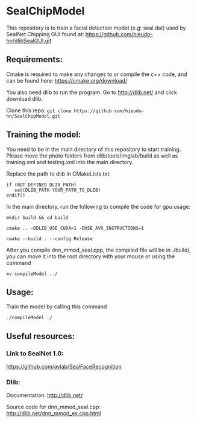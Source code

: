 # SealChipModel
This repository is to train a facial detection model (e.g: seal.dat) used by SealNet Chipping GUI found at: https://github.com/hieudo-hn/dlibSealGUI.git

## Requirements:

Cmake is required to make any changes to or compile the c++ code, and can be found here: https://cmake.org/download/

You also need dlib to run the program. Go to http://dlib.net/ and click download dlib.

Clone this repo: `git clone https://github.com/hieudo-hn/SealChipModel.git`

## Training the model:
You need to be in the main directory of this repository to start training. Please move the photo folders from dlib/tools/imglab/build
as well as training.xml and testing.xml into the main directory.

Replace the path to dlib in CMakeLists.txt:
```
if (NOT DEFINED DLIB_PATH)
   set(DLIB_PATH YOUR_PATH_TO_DLIB)
endif()
```

In the main directory, run the following to compile the code for gpu usage:

```
mkdir build && cd build

cmake .. -DDLIB_USE_CUDA=1 -DUSE_AVX_INSTRUCTIONS=1

cmake --build . --config Release
```

After you compile dnn_mmod_seal.cpp, the compiled file will be in ./build/, you can move it into the root directory with your mouse or using the command 
```
mv compileModel ../
```

## Usage:
Train the model by calling this command 
```
./compileModel ./
```

## Useful resources:

### Link to SealNet 1.0:
https://github.com/aylab/SealFaceRecognition

### Dlib:
Documentation: http://dlib.net/

Source code for dnn_mmod_seal.cpp: http://dlib.net/dnn_mmod_ex.cpp.html



